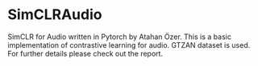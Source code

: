 # SimCLRAudio
SimCLR for Audio written in Pytorch by Atahan Özer.
This is a basic implementation of contrastive learning for audio. GTZAN dataset is used. For further details please check out the report.
